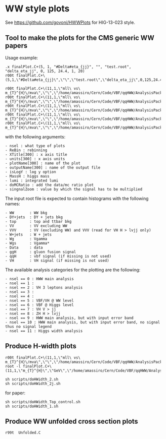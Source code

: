 WW style plots
====

See https://github.com/govoni/HWWPlots for HIG-13-023 style.


Tool to make the plots for the CMS generic WW papers
---------------------------------------------------

Usage example:

    .x finalPlot.C+(5, 1, "#Delta#eta_{jj}", "", "test.root", "delta_eta_jj", 0, 125, 24.4, 1, 20)
    r00t finalPlot.C+\(5,1,\"#Delta#eta_{jj}\",\"\",\"test.root\",\"delta_eta_jj\",0,125,24.4,1,20\)

    r00t finalPlot.C+\(11,1,\"mll\ vs\ m_{T}^{H}\/mva\",\"\",\"/home/amassiro/Cern/Code/VBF/qqHWW/AnalysisPackage_qqHWWlnulnu/test/HWidth/Plot/final_6.root\",\"mllmthmva_1jet\",0,125,19.4,0,1,0,20,10,800,600\)
    r00t finalPlot.C+\(11,1,\"mll\ vs\ m_{T}^{H}\/mva\",\"\",\"/home/amassiro/Cern/Code/VBF/qqHWW/AnalysisPackage_qqHWWlnulnu/test/HWidth/Plot/final_4.root\",\"mllmthmva_0jet\",0,125,19.4,0,1,0,41,22,800,600\)
    r00t finalPlot.C+\(11,1,\"mll\ vs\ m_{T}^{H}\/mva\",\"\",\"/home/amassiro/Cern/Code/VBF/qqHWW/AnalysisPackage_qqHWWlnulnu/test/HWidth/Plot/final_0.root\",\"mllmth_0jet\",0,125,19.4,0,1,0,33,22,800,600\)
    r00t finalPlot.C+\(11,1,\"mll\ vs\ m_{T}^{H}\/mva\",\"\",\"/home/amassiro/Cern/Code/VBF/qqHWW/AnalysisPackage_qqHWWlnulnu/test/HWidth/Plot/final_2.root\",\"mllmth_1jet\",0,125,19.4,0,1,0,26,26,800,600\)
    r00t finalPlot.C+\(11,1,\"mll\ vs\ m_{T}^{H}\/mva\",\"\",\"/home/amassiro/Cern/Code/VBF/qqHWW/AnalysisPackage_qqHWWlnulnu/test/HWidth/Plot/final_3.root\",\"mllmth_2jet\",0,125,19.4,0,1,0,3,5,500,500\)
    
    

with the following arguments:

    - nsel : what type of plots
    - ReBin : rebinning
    - XTitle[300] : x axis title
    - units[300] : x axis units
    - plotName[300] : name of the plot
    - outputName[300] : name of the output file
    - isLogY : log y option
    - MassH : higgs mass
    - lumi : integrated lumi
    - doMCRatio : add the data/mc ratio plot 
    - singnalZoom : value by which the signal has to be multiplied


The input root file is expected to contain histograms with the following names:

    - WW       : WW bkg
    - DY+jets  : DY + jets bkg
    - top      : top and ttbar bkg
    - VV       : VV excluding WW
    - VVV      : VV (excluding WW) and VVV (read for VH H > lvjj only)
    - W+jets   : W + jets
    - Wg       : Vgamma
    - Wgs      : Vgamma*
    - Data     : data
    - ggH      : gluon fusion signal
    - qqH      : vbf signal (if missing is not used)
    - VH       : VH signal (if missing is not used)

The available analysis categories for the plotting are the following:

    - nsel == 0 : HWW main analysis
    - nsel == 1 :
    - nsel == 2 : VH 3 leptons analysis
    - nsel == 3 :
    - nsel == 4 :
    - nsel == 5 : VBF/VH @ WW level
    - nsel == 6 : VBF @ Higgs level
    - nsel == 7 : VH V > jj
    - nsel == 8 : ZH H > lvjj
    - nsel == 9 : HWW main analysis, but with input error band 
    - nsel == 10 : HWW main analysis, but with input error band, no signal thus no signal legend
    - nsel == 11 : Higgs width analysis
    

    
Produce H-width plots
---------------------------------------------------
    
    r00t finalPlot.C+\(11,1,\"mll\ vs\ m_{T}^{H}\/mva\",\"\",\"/home/amassiro/Cern/Code/VBF/qqHWW/AnalysisPackage_qqHWWlnulnu/test/HWidth/Plot/final_6.root\",\"mllmthmva_1jet\",0,125,19.4,0,1,0,20,10,800,600\)
    root -l finalPlot.C+\(11,1,\"m_{T}^{H}\",\"GeV\",\"/home/amassiro/Cern/Code/VBF/qqHWW/AnalysisPackage_qqHWWlnulnu/test/HWidth/Plot/final_2_0_1.root\",\"mllmth_1jet_onshell_8TeV\",0,125,19.4,1,1,0,8,0,800,600\)

    sh scripts/doHWidth_2.sh
    sh scripts/doHWidth_2j.sh
    
for paper:

    sh scripts/doHWidth_Top_control.sh
    sh scripts/doHWidth_1.sh

    
    

Produce WW unfolded cross section plots
---------------------------------------------------
    
    r99t  Unfolded.C 
    